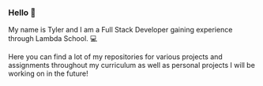 ### Hello :wave:

My name is Tyler and I am a Full Stack Developer gaining experience through Lambda School. :computer:

Here you can find a lot of my repositories for various projects and assignments throughout my curriculum as well as personal projects I will be working on in the future!
